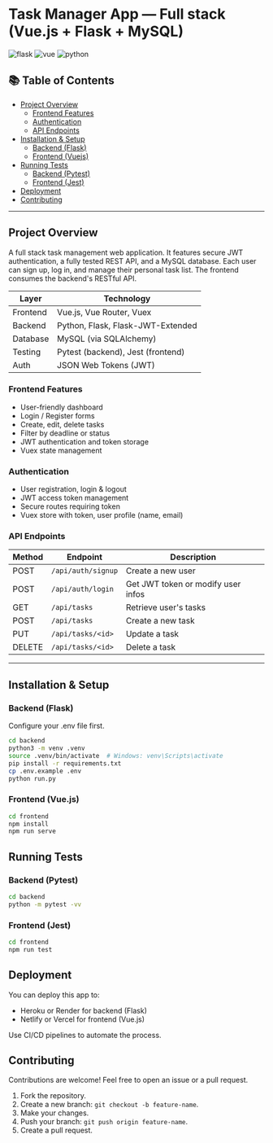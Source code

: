 # Task Manager App — Full stack (Vue.js + Flask + MySQL)

![flask](https://img.shields.io/badge/flask-black?style=flat&logo=flask)
![vue](https://img.shields.io/badge/Vue-black?style=flat&logo=vue.js)
![python](https://img.shields.io/badge/python-black?style=flat&logo=python)


## 📚 Table of Contents

- [Project Overview](#project-overview)
  - [Frontend Features](#frontend-features)
  - [Authentication](#authentication)
  - [API Endpoints](#api-endpoints)
- [Installation & Setup](#installation--setup)
  - [Backend (Flask)](#backend-flask)
  - [Frontend (Vuejs)](#frontend-vuejs)
- [Running Tests](#running-tests)
  - [Backend (Pytest)](#backend-pytest)
  - [Frontend (Jest)](#frontend-jest) 
- [Deployment](#deployment)
- [Contributing](#contributing)

---

## Project Overview

A full stack task management web application. It features secure JWT authentication, a fully tested REST API, and a MySQL database.
Each user can sign up, log in, and manage their personal task list. The frontend consumes the backend's RESTful API.

| Layer        | Technology                |
|--------------|----------------------------|
| Frontend     | Vue.js, Vue Router, Vuex  |
| Backend      | Python, Flask, Flask-JWT-Extended |
| Database     | MySQL (via SQLAlchemy)    |
| Testing      | Pytest (backend), Jest (frontend) |
| Auth         | JSON Web Tokens (JWT)     |

### Frontend Features

- User-friendly dashboard
- Login / Register forms
- Create, edit, delete tasks
- Filter by deadline or status
- JWT authentication and token storage
- Vuex state management

### Authentication

- User registration, login & logout
- JWT access token management
- Secure routes requiring token
- Vuex store with token, user profile (name, email)

### API Endpoints

| Method | Endpoint             | Description              |
|--------|----------------------|--------------------------|
| POST   | `/api/auth/signup`   | Create a new user        |
| POST   | `/api/auth/login`    | Get JWT token or modify user infos            |
| GET    | `/api/tasks`         | Retrieve user's tasks    |
| POST   | `/api/tasks`         | Create a new task        |
| PUT    | `/api/tasks/<id>`    | Update a task            |
| DELETE | `/api/tasks/<id>`    | Delete a task            |

---

## Installation & Setup
### Backend (Flask)

Configure your .env file first.


```bash
cd backend
python3 -m venv .venv
source .venv/bin/activate  # Windows: venv\Scripts\activate
pip install -r requirements.txt
cp .env.example .env
python run.py
```

### Frontend (Vue.js)

```bash
cd frontend
npm install
npm run serve
```

## Running Tests
### Backend (Pytest)
```bash
cd backend
python -m pytest -vv
```

### Frontend (Jest)

```bash
cd frontend
npm run test
```

## Deployment
You can deploy this app to:

- Heroku or Render for backend (Flask)
- Netlify or Vercel for frontend (Vue.js)

Use CI/CD pipelines to automate the process.

## Contributing
Contributions are welcome! Feel free to open an issue or a pull request.

1. Fork the repository.
2. Create a new branch: `git checkout -b feature-name`.
3. Make your changes.
4. Push your branch: `git push origin feature-name`.
5. Create a pull request.